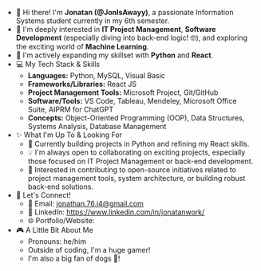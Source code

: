 - 👋 Hi there! I'm **Jonatan (@JonIsAwayy)**, a passionate Information Systems student currently in my 6th semester.
- 🚀 I'm deeply interested in **IT Project Management**, **Software Development** (especially diving into back-end logic! 🤓), and exploring the exciting world of **Machine Learning**.
- 🌱 I'm actively expanding my skillset with **Python** and **React**.
- 💻 My Tech Stack & Skills
  * **Languages:** Python, MySQL, Visual Basic
  * **Frameworks/Libraries:** React JS
  * **Project Management Tools:** Microsoft Project, Git/GitHub 
  * **Software/Tools:** VS Code, Tableau, Mendeley, Microsoft Office Suite, AIPRM for ChatGPT
  * **Concepts:** Object-Oriented Programming (OOP), Data Structures, Systems Analysis, Database Management
- ✨ What I'm Up To & Looking For
  * 🔭 Currently building projects in Python and refining my React skills.
  * 💡 I'm always open to collaborating on exciting projects, especially those focused on IT Project Management or back-end development.
  * 🤝 Interested in contributing to open-source initiatives related to project management tools, system architecture, or building robust back-end solutions.
- 🔗 Let's Connect!
  * 📧 Email: jonathan.76.j4@gmail.com
  * 💼 LinkedIn: https://www.linkedin.com/in/jonatanwork/
  * 🌐 Portfolio/Website:
- 🎮 A Little Bit About Me
  * Pronouns: he/him
  * Outside of coding, I'm a huge gamer!
  * I'm also a big fan of dogs 🐶!

<!---
JonnIsAwayy/JonnIsAwayy is a ✨ special ✨ repository because its `README.md` (this file) appears on your GitHub profile.
You can click the Preview link to take a look at your changes.
--->
